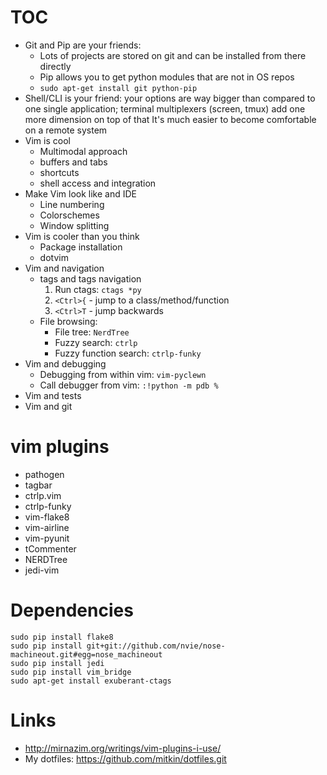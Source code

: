 # TOC

 * Git and Pip are your friends:
    * Lots of projects are stored on git and
      can be installed from there directly
    * Pip allows you to get python modules that 
      are not in OS repos
    * `sudo apt-get install git python-pip`
 * Shell/CLI is your friend: your options 
    are way bigger than compared to one single
    application; terminal multiplexers (screen, tmux)
    add one more dimension on top of that
    It's much easier to become comfortable on a remote system
 * Vim is cool
    * Multimodal approach
    * buffers and tabs
    * shortcuts
    * shell access and integration
 * Make Vim look like and IDE
    * Line numbering
    * Colorschemes
    * Window splitting
 * Vim is cooler than you think 
    * Package installation
    * dotvim
 * Vim and navigation
    * tags and tags navigation
      1. Run ctags: `ctags *py`
      2. `<Ctrl>{` - jump to a class/method/function
      3. `<Ctrl>T` - jump backwards
    * File browsing: 
        * File tree: `NerdTree`
        * Fuzzy search: `ctrlp`
        * Fuzzy function search: `ctrlp-funky`
 * Vim and debugging
    * Debugging from within vim: `vim-pyclewn`
    * Call debugger from vim: `:!python -m pdb %`
 * Vim and tests
 * Vim and git 


# vim plugins
 * pathogen
 * tagbar
 * ctrlp.vim
 * ctrlp-funky
 * vim-flake8
 * vim-airline
 * vim-pyunit
 * tCommenter
 * NERDTree
 * jedi-vim
 

# Dependencies
    sudo pip install flake8
    sudo pip install git+git://github.com/nvie/nose-machineout.git#egg=nose_machineout
    sudo pip install jedi
    sudo pip install vim_bridge
    sudo apt-get install exuberant-ctags


# Links
 * http://mirnazim.org/writings/vim-plugins-i-use/
 * My dotfiles: https://github.com/mitkin/dotfiles.git
